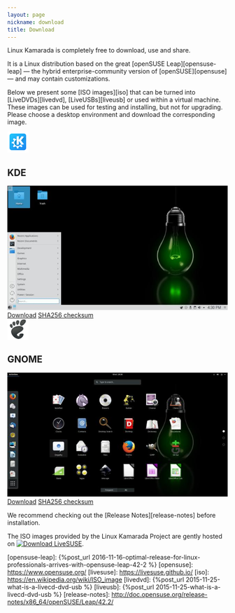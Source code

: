 ```yaml
---
layout: page
nickname: download
title: Download
---
```


Linux Kamarada is completely free to download, use and share.

It is a Linux distribution based on the great [openSUSE Leap][opensuse-leap] — the hybrid enterprise-community version of [openSUSE][opensuse] — and may contain customizations. 

<!--If you are looking for Live images for openSUSE, visit the [LiveSUSE Project][livesuse].-->

Below we present some [ISO images][iso] that can be turned into [LiveDVDs][livedvd], [LiveUSBs][liveusb] or used within a virtual machine. These images can be used for testing and installing, but not for upgrading. Please choose a desktop environment and download the corresponding image.

<div class="row">
    <div class="col-sm-6">
        <img src="/assets/icons/breeze/apps/48/kdeapp.png" class="center-block">
        <h2 class="text-center">KDE</h2>
        <img src="/files/2017/07/screenshot-kde-42.2.jpg" class="center-block img-responsive">
        <a href="https://sourceforge.net/projects/kamarada/files/distribution/leap/42.2/Linux-Kamarada-42.2-KDE-Live.x86_64-20170717.iso/download" class="btn btn-primary center-block">Download</a>
        <a href="https://sourceforge.net/projects/kamarada/files/distribution/leap/42.2/Linux-Kamarada-42.2-KDE-Live.x86_64-20170717.iso.sha256/download" class="btn btn-default center-block">SHA256 checksum</a>
    </div>
    <div class="col-sm-6">
        <img src="/assets/icons/gnome/48x48/places/start-here.png" class="center-block">
        <h2 class="text-center">GNOME</h2>
        <img src="/files/2017/07/screenshot-gnome-42.2.jpg" class="center-block img-responsive">
        <a href="https://sourceforge.net/projects/kamarada/files/distribution/leap/42.2/Linux-Kamarada-42.2-GNOME-Live.x86_64-20170717.iso/download" class="btn btn-primary center-block">Download</a>
        <a href="https://sourceforge.net/projects/kamarada/files/distribution/leap/42.2/Linux-Kamarada-42.2-GNOME-Live.x86_64-20170717.iso.sha256/download" class="btn btn-default center-block">SHA256 checksum</a>
    </div>
</div>

We recommend checking out the [Release Notes][release-notes] before installation.

<p>The ISO images provided by the Linux Kamarada Project are gently hosted on <a href="https://sourceforge.net/p/livesuse/" rel="nofollow"><img alt="Download LiveSUSE" src="https://sourceforge.net/sflogo.php?type=10&group_id=2301355"></a>.</p>

[opensuse-leap]:    {%post_url 2016-11-16-optimal-release-for-linux-professionals-arrives-with-opensuse-leap-42-2 %}
[opensuse]:         https://www.opensuse.org/
[livesuse]:         https://livesuse.github.io/
[iso]:              https://en.wikipedia.org/wiki/ISO_image
[livedvd]:          {%post_url 2015-11-25-what-is-a-livecd-dvd-usb %}
[liveusb]:          {%post_url 2015-11-25-what-is-a-livecd-dvd-usb %}
[release-notes]:    http://doc.opensuse.org/release-notes/x86_64/openSUSE/Leap/42.2/
